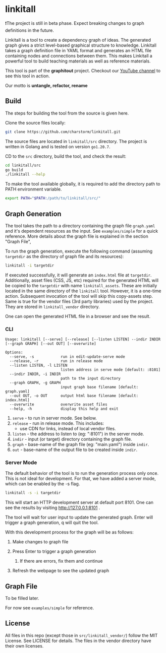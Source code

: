 # linkitall

❗The project is still in beta phase. Expect breaking changes to graph definitions in the future.

Linkitall is a tool to create a dependency graph of ideas. The generated graph gives a strict level-based graphical structure to knowledge. Linkitall takes a graph definition file in YAML format and generates an HTML file containing nodes and connections between them. This makes Linkitall a powerful tool to build teaching materials as well as reference materials.

This tool is part of the **graphitout** project.  Checkout our [YouTube channel](https://www.youtube.com/channel/UCSYUPhmh-x85NSslUvz-PUQ) to see this tool in action.

Our motto is **untangle, refactor, rename**

## Build

The steps for building the tool from the source is given here.

Clone the source files locally:

```bash
git clone https://github.com/charstorm/linkitall.git
```

The source files are located in `linkitall/src` directory. The project is written in Golang and is tested on version `go1.20.7`.

CD to the `src` directory, build the tool, and check the result:

```bash
cd linkitall/src
go build
./linkitall --help
```

To make the tool available globally, it is required to add the directory path to PATH environment variable.

```bash
export PATH="$PATH:/path/to/linkitall/src/"
```

## Graph Generation

The tool takes the path to a directory containing the graph file `graph.yaml` and it's dependent resources as the input. See `examples/simple` for a quick reference. More details about the graph file is explained in the section "Graph File",

To run the graph generation, execute the following command (assuming `targetdir` as the directory of graph file and its resources):

```bash
linkitall -i targetdir
```

If executed successfully, it will generate  an `index.html` file at `targetdir`. Additionally, asset files (CSS, JS, etc) required for the generated HTML will be copied to the `targetdir` with name `linkitall_assets`. These are initially located in the same directory of the `linkitall` tool. However, it is a one-time action. Subsequent invocation of the tool will skip this copy-assets step. Same is true for the vendor files (3rd party libraries) used by the project. They are stored in `linkitall_vendor` directory.

One can open the generated HTML file in a browser and see the result.

### CLI

```
Usage: linkitall [--serve] [--release] [--listen LISTEN] --indir INDIR [--graph GRAPH] [--out OUT] [--overwrite]

Options:
  --serve, -s            run in edit-update-serve mode
  --release, -r          run in release mode
  --listen LISTEN, -l LISTEN
                         listen address in serve mode [default: :8101]
  --indir INDIR, -i INDIR
                         path to the input directory
  --graph GRAPH, -g GRAPH
                         input graph base filename [default: graph.yaml]
  --out OUT, -o OUT      output html base filename [default: index.html]
  --overwrite            overwrite asset files
  --help, -h             display this help and exit
```

1. `serve` - to run in server mode. See below.
2. `release` - run in release mode. This includes:
    - use CDN for links, instead of local vendor files.
3. `listen` - the address to listen to (eg: ":8101") in the server mode.
4. `indir` - input (or target) directory containing the graph file.
5. `graph` - base-name of the graph file (eg: "main.yaml") inside `indir`.
6. `out` - base-name of the output file to be created inside `indir`.


### Server Mode

The default behavior of the tool is to run the generation process only once. This is not ideal for development. For that, we have added a server mode, which can be enabled by the -s flag.

```bash
linkitall -s -i targetdir
```

This will start an HTTP development server at default port 8101. One can see the results by visiting http://127.0.0.1:8101 . 

The tool will wait for user input to update the generated graph. Enter will trigger a graph generation, q will quit the tool.

With this development process for the graph will be as follows:

1. Make changes to graph file

2. Press Enter to trigger a graph generation
   
   1. If there are errors, fix them and continue

3. Refresh the webpage to see the updated graph

## Graph File

To be filled later.

For now see `examples/simple` for reference.

## License

All files in this repo (except those in `src/linkitall_vendor/`) follow the MIT License.
See LICENSE for details. The files in the vendor directory have their own licenses.
